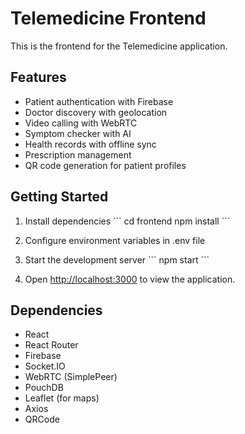 # Telemedicine Frontend

This is the frontend for the Telemedicine application.

## Features

- Patient authentication with Firebase
- Doctor discovery with geolocation
- Video calling with WebRTC
- Symptom checker with AI
- Health records with offline sync
- Prescription management
- QR code generation for patient profiles

## Getting Started

1. Install dependencies
   \`\`\`
   cd frontend
   npm install
   \`\`\`

2. Configure environment variables in .env file

3. Start the development server
   \`\`\`
   npm start
   \`\`\`

4. Open [http://localhost:3000](http://localhost:3000) to view the application.

## Dependencies

- React
- React Router
- Firebase
- Socket.IO
- WebRTC (SimplePeer)
- PouchDB
- Leaflet (for maps)
- Axios
- QRCode
